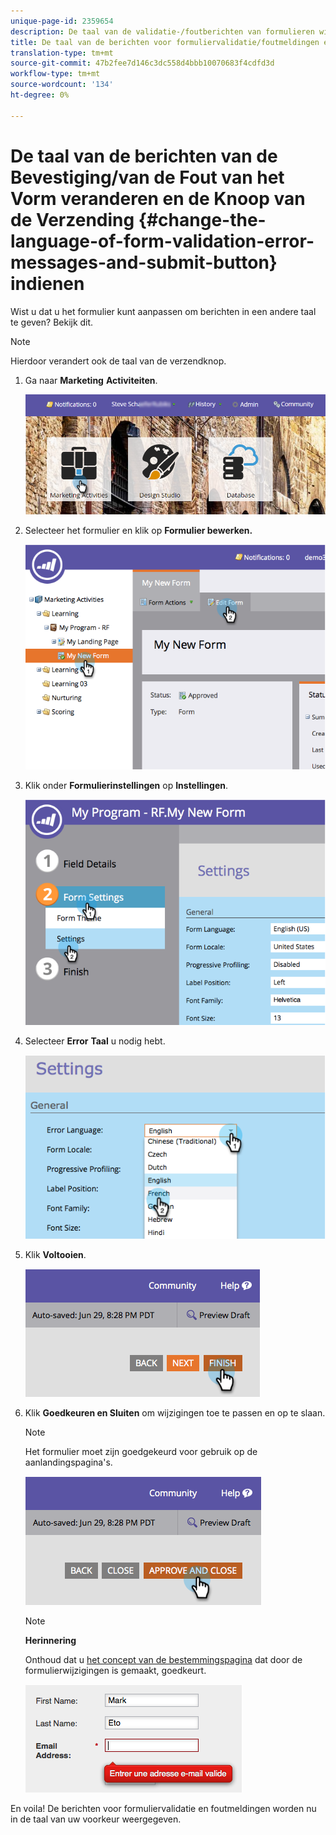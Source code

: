 ```yaml
---
unique-page-id: 2359654
description: De taal van de validatie-/foutberichten van formulieren wijzigen en de knop Verzenden - Marketo Docs - Productdocumentatie
title: De taal van de berichten voor formuliervalidatie/foutmeldingen en de knop Verzenden wijzigen
translation-type: tm+mt
source-git-commit: 47b2fee7d146c3dc558d4bbb10070683f4cdfd3d
workflow-type: tm+mt
source-wordcount: '134'
ht-degree: 0%

---
```



# De taal van de berichten van de Bevestiging/van de Fout van het Vorm veranderen en de Knoop van de Verzending {#change-the-language-of-form-validation-error-messages-and-submit-button} indienen

Wist u dat u het formulier kunt aanpassen om berichten in een andere taal te geven? Bekijk dit.

>[!NOTE]
>
>Hierdoor verandert ook de taal van de verzendknop.

1. Ga naar **Marketing** **Activiteiten**.

   ![](assets/login-marketing-activities-6.png)

1. Selecteer het formulier en klik op **Formulier bewerken.**

   ![](assets/image2014-9-15-12-3a47-3a46.png)

1. Klik onder **Formulierinstellingen** op **Instellingen**.

   ![](assets/image2014-9-15-12-3a48-3a5.png)

1. Selecteer **Error** **Taal** u nodig hebt.

   ![](assets/image2014-9-15-12-3a48-3a26.png)

1. Klik **Voltooien**.

   ![](assets/image2014-9-15-12-3a48-3a43.png)

1. Klik **Goedkeuren en Sluiten** om wijzigingen toe te passen en op te slaan.

   >[!NOTE]
   >
   >Het formulier moet zijn goedgekeurd voor gebruik op de aanlandingspagina&#39;s.

   ![](assets/image2014-9-15-12-3a49-3a26.png)

   >[!NOTE]
   >
   >**Herinnering**
   >
   >
   >Onthoud dat u [het concept van de bestemmingspagina](../../../../product-docs/demand-generation/landing-pages/understanding-landing-pages/approve-unapprove-or-delete-a-landing-page.md) dat door de formulierwijzigingen is gemaakt, goedkeurt.

   ![](assets/image2014-9-15-12-3a50-3a11.png)

En voila! De berichten voor formuliervalidatie en foutmeldingen worden nu in de taal van uw voorkeur weergegeven.